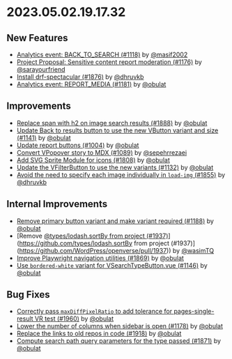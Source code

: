 # 2023.05.02.19.17.32

## New Features

- [Analytics event: BACK_TO_SEARCH (#1118)](https://github.com/WordPress/openverse/pull/1118)
  by [@masif2002](https://github.com/masif2002)
- [Project Proposal: Sensitive content report moderation (#1176)](https://github.com/WordPress/openverse/pull/1176)
  by [@sarayourfriend](https://github.com/sarayourfriend)
- [Install drf-spectacular (#1876)](https://github.com/WordPress/openverse/pull/1876)
  by [@dhruvkb](https://github.com/dhruvkb)
- [Analytics event: REPORT_MEDIA (#1181)](https://github.com/WordPress/openverse/pull/1181)
  by [@obulat](https://github.com/obulat)

## Improvements

- [Replace span with h2 on image search results (#1888)](https://github.com/WordPress/openverse/pull/1888)
  by [@obulat](https://github.com/obulat)
- [Update Back to results button to use the new VButton variant and size (#1141)](https://github.com/WordPress/openverse/pull/1141)
  by [@obulat](https://github.com/obulat)
- [Update report buttons (#1004)](https://github.com/WordPress/openverse/pull/1004)
  by [@obulat](https://github.com/obulat)
- [Convert VPopover story to MDX (#1089)](https://github.com/WordPress/openverse/pull/1089)
  by [@sepehrrezaei](https://github.com/sepehrrezaei)
- [Add SVG Sprite Module for icons (#1808)](https://github.com/WordPress/openverse/pull/1808)
  by [@obulat](https://github.com/obulat)
- [Update the VFilterButton to use the new variants (#1132)](https://github.com/WordPress/openverse/pull/1132)
  by [@obulat](https://github.com/obulat)
- [Avoid the need to specify each image individually in `load-img` (#1855)](https://github.com/WordPress/openverse/pull/1855)
  by [@dhruvkb](https://github.com/dhruvkb)

## Internal Improvements

- [Remove primary button variant and make variant required (#1188)](https://github.com/WordPress/openverse/pull/1188)
  by [@obulat](https://github.com/obulat)
- [Remove
  [@types/lodash.sortBy from project (#1937)](https://github.com/WordPress/openverse/pull/1937)](https://github.com/types/lodash.sortBy
  from project (#1937)](https://github.com/WordPress/openverse/pull/1937)) by
  [@wasimTQ](https://github.com/wasimTQ)
- [Improve Playwright navigation utilities (#1869)](https://github.com/WordPress/openverse/pull/1869)
  by [@obulat](https://github.com/obulat)
- [Use `bordered-white` variant for VSearchTypeButton.vue (#1146)](https://github.com/WordPress/openverse/pull/1146)
  by [@obulat](https://github.com/obulat)

## Bug Fixes

- [Correctly pass `maxDiffPixelRatio` to add tolerance for pages-single-result VR test (#1960)](https://github.com/WordPress/openverse/pull/1960)
  by [@obulat](https://github.com/obulat)
- [Lower the number of columns when sidebar is open (#1178)](https://github.com/WordPress/openverse/pull/1178)
  by [@obulat](https://github.com/obulat)
- [Replace the links to old repos in code (#1918)](https://github.com/WordPress/openverse/pull/1918)
  by [@obulat](https://github.com/obulat)
- [Compute search path query parameters for the type passed (#1871)](https://github.com/WordPress/openverse/pull/1871)
  by [@obulat](https://github.com/obulat)
